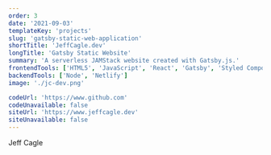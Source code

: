 ```yaml
---
order: 3
date: '2021-09-03'
templateKey: 'projects'
slug: 'gatsby-static-web-application'
shortTitle: 'JeffCagle.dev'
longTitle: 'Gatsby Static Website'
summary: 'A serverless JAMStack website created with Gatsby.js.'
frontendTools: ['HTML5', 'JavaScript', 'React', 'Gatsby', 'Styled Components']
backendTools: ['Node', 'Netlify']
image: './jc-dev.png'

codeUrl: 'https://www.github.com'
codeUnavailable: false
siteUrl: 'https://www.jeffcagle.dev'
siteUnavailable: false
---
```


Jeff Cagle
